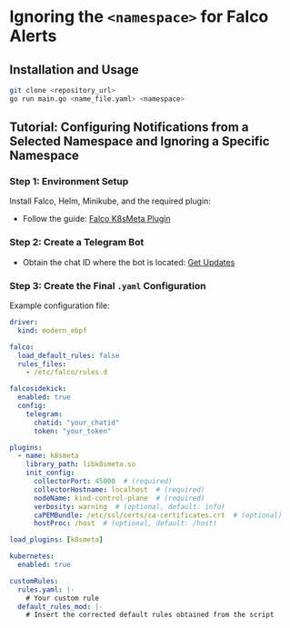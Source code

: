 # Ignoring the `<namespace>` for Falco Alerts

## Installation and Usage

```sh
git clone <repository_url>
go run main.go <name_file.yaml> <namespace>
```

## Tutorial: Configuring Notifications from a Selected Namespace and Ignoring a Specific Namespace

### Step 1: Environment Setup
Install Falco, Helm, Minikube, and the required plugin:

- Follow the guide: [Falco K8sMeta Plugin](https://falco.org/blog/falco-k8smeta-plugin/)

### Step 2: Create a Telegram Bot
- Obtain the chat ID where the bot is located: [Get Updates](https://api.telegram.org/bot/getUpdates)

### Step 3: Create the Final `.yaml` Configuration
Example configuration file:

```yaml
driver:
  kind: modern_ebpf

falco:
  load_default_rules: false  
  rules_files:
    - /etc/falco/rules.d

falcosidekick:
  enabled: true
  config:
    telegram:
      chatid: "your_chatid"
      token: "your_token"

plugins:
  - name: k8smeta
    library_path: libk8smeta.so
    init_config:
      collectorPort: 45000  # (required)
      collectorHostname: localhost  # (required)
      nodeName: kind-control-plane  # (required)
      verbosity: warning  # (optional, default: info)
      caPEMBundle: /etc/ssl/certs/ca-certificates.crt  # (optional)
      hostProc: /host  # (optional, default: /host)

load_plugins: [k8smeta]

kubernetes:
  enabled: true

customRules:
  rules.yaml: |-    
    # Your custom rule
  default_rules_mod: |-
    # Insert the corrected default rules obtained from the script
```

